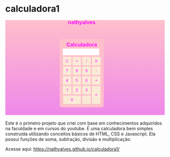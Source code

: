 # calculadora1

<img src="capturadetela.PNG">

Este é o primeiro projeto que criei com base em conhecimentos adquiridos na faculdade e em cursos do youtube. É uma calculadora bem simples construída utilizando conceitos básicos de HTML, CSS e Javascript. Ela possui funções de soma, subtração, divisão e multiplicação.

Acesse aqui: https://nathyalves.github.io/calculadora1/
